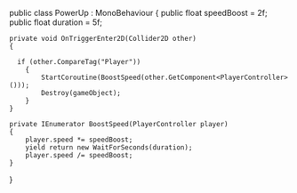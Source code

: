public class PowerUp : MonoBehaviour
{
    public float speedBoost = 2f;
    public float duration = 5f;

    private void OnTriggerEnter2D(Collider2D other)
    {
     
      if (other.CompareTag("Player"))
        {
            StartCoroutine(BoostSpeed(other.GetComponent<PlayerController>()));
            Destroy(gameObject);
        }
    }

    private IEnumerator BoostSpeed(PlayerController player)
    {
        player.speed *= speedBoost;
        yield return new WaitForSeconds(duration);
        player.speed /= speedBoost;
    }
}
